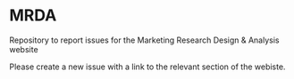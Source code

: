 # MRDA
Repository to report issues for the Marketing Research Design &amp; Analysis website

Please create a new issue with a link to the relevant section of the webiste.

